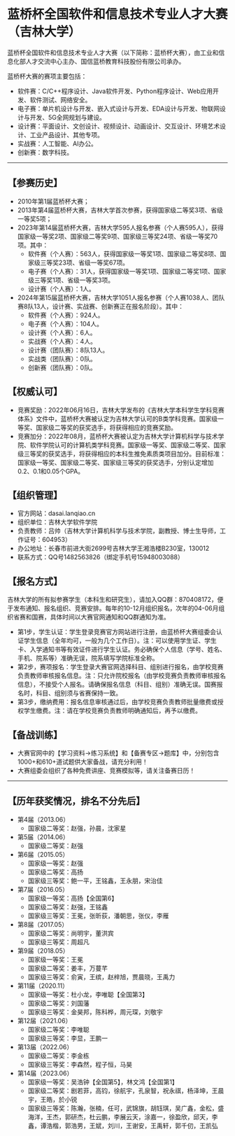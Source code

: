 # 蓝桥杯全国软件和信息技术专业人才大赛（吉林大学）

蓝桥杯全国软件和信息技术专业人才大赛（以下简称：蓝桥杯大赛），由工业和信息化部人才交流中心主办、国信蓝桥教育科技股份有限公司承办。

蓝桥杯大赛的赛项主要包括：
- 软件赛：C/C++程序设计、Java软件开发、Python程序设计、Web应用开发、软件测试、网络安全。
- 电子赛：单片机设计与开发、嵌入式设计与开发、EDA设计与开发、物联网设计与开发、5G全网规划与建设。
- 设计赛：平面设计、文创设计、视频设计、动画设计、交互设计、环境艺术设计、工业产品设计、其他专项。
- 实战赛：人工智能、AI办公。
- 创新赛：数字科技。

---

## 【参赛历史】
+ 2010年第1届蓝桥杯大赛；
+ 2013年第4届蓝桥杯大赛，吉林大学首次参赛，获得国家级二等奖3项、省级一等奖5项；
+ 2023年第14届蓝桥杯大赛，吉林大学595人报名参赛（个人赛595人），获得国家级一等奖2项、国家级二等奖9项、国家级三等奖24项、省级一等奖70项。其中：
  + 软件赛（个人赛）：563人，获得国家级一等奖1项、国家级二等奖8项、国家级三等奖23项、省级一等奖67项。
  + 电子赛（个人赛）：31人，获得国家级一等奖1项、国家级二等奖1项、国家级三等奖1项、省级一等奖3项。
  + 设计赛（个人赛）：1人。
+ 2024年第15届蓝桥杯大赛，吉林大学1051人报名参赛（个人赛1038人、团队赛8队13人，设计赛、实战赛、创新赛正在报名阶段）。其中：
  + 软件赛（个人赛）：924人。
  + 电子赛（个人赛）：104人。
  + 设计赛（个人赛）：6人。
  + 实战赛（个人赛）：4人。
  + 设计赛（团队赛）：8队13人。
  + 实战类（团队赛）：0队。
  + 创新赛（团队赛）：0队。

## 【权威认可】
- 竞赛奖励：2022年06月16日，吉林大学发布的《吉林大学本科学生学科竞赛体系》文件中，蓝桥杯大赛被认定为吉林大学认可的B类学科竞赛。国家级一等奖、国家级二等奖的获奖选手，将获得相应的竞赛奖励。
- 竞赛加分：2022年08月，蓝桥杯大赛被认定为吉林大学计算机科学与技术学院、软件学院认可的计算机类学科竞赛。国家级一等奖、国家级二等奖、国家级三等奖的获奖选手，将获得相应的本科生推免素质类项目加分。目前标准：国家级一等奖、国家级二等奖、国家级三等奖的获奖选手，分别认定增加0.2、0.1和0.05个GPA。

## 【组织管理】
- 官方网站：dasai.lanqiao.cn
- 组织单位：吉林大学软件学院
- 负责教师：吕帅（吉林大学计算机科学与技术学院，副教授、博士生导师，工作证号：604953）
- 办公地址：长春市前进大街2699号吉林大学王湘浩楼B230室，130012
- 联系方式：QQ号1482563826（绑定手机号15948003088）

## 【报名方式】
吉林大学的所有拟参赛学生（本科生和研究生），请加入QQ群：870408172，便于发布通知、报名组织、竞赛安排。每年的10-12月组织报名，次年的04-06月组织省赛和国赛，具体时间以大赛官网通知和QQ群通知为准。
- 第1步，学生认证：学生登录竞赛官方网站进行注册，由蓝桥杯大赛组委会认证学生信息（全年均可，一般为几个工作日）。注：可以使用学生证、学生卡、入学通知书等有效证件进行学生认证。务必确保个人信息（学号、姓名、手机、院系等）准确无误，院系填写学院标准全称。
- 第2步，赛项报名：学生登录大赛官网选择科目、组别进行报名，由学校竞赛负责教师审核报名信息。注：只允许院校报名（由学校竞赛负责教师审核报名信息），不接受个人报名。请确保报名信息（科目、组别）准确无误。国赛报名时，科目、组别须与省赛保持一致。
- 第3步，缴纳费用：报名信息审核通过后，由学校竞赛负责教师批量缴费或授权学生缴费。注：请在学校竞赛负责教师明确通知后，再予以缴费。

## 【备战训练】
- 大赛官网中的【学习资料->练习系统】和【备赛专区->题库】中，分别包含1000+和610+道试题供大家备战，请充分利用！
- 大赛组委会组织了各种免费讲座、竞赛模拟等，请关注备赛日历！

---

## 【历年获奖情况，排名不分先后】
+ 第4届（2013.06）
  - 国家级二等奖：赵强，孙晨，沈家星
+ 第5届（2014.06）
  - 国家级二等奖：赵强
+ 第6届（2015.05）
  - 国家级一等奖：赵强
  - 国家级二等奖：高扬	
  - 国家级三等奖：鲍一平，王铭鑫，王永朋，宋治佳
+ 第7届（2016.05）
  - 国家级一等奖：高扬【全国第6】
  - 国家级二等奖：赵强，王铭鑫
  - 国家级三等奖：王冕，张昕荻，潘朝思，张仪，李雁
+ 第8届（2017.05）
  - 国家级二等奖：尚明宇，董洪宾
  - 国家级三等奖：周超凡	
+ 第9届（2018.05）
  - 国家级一等奖：王冕
  - 国家级二等奖：姜丰，万蔓芊
  - 国家级三等奖：俞寅，王缤，赵梓旭，贾晨晓，王禹力
+ 第11届（2020.11）
  - 国家级一等奖：杜小龙，李唯聪【全国第3】
  - 国家级二等奖：刘国藩
  - 国家级三等奖：金昊邦，陈科桦，周元琛，刘敬宇	
+ 第12届（2021.06）
  - 国家级二等奖：李唯聪	
  - 国家级三等奖：李显，王鹏一	
+ 第13届（2022.06）
  - 国家级二等奖：李金栋	
  - 国家级三等奖：李森然，程子恒，马昊	
+ 第14届（2023.06）
  - 国家级一等奖：吴浩钟【全国第5】，林文鸿【全国第1】
  - 国家级二等奖：剧若菲，高钧，徐航宇，孔泉智，祝永祺，杨泽坤，王晨宇，王皓，於小锐
  - 国家级三等奖：陈瀚，张楠，任可，武锦旗，胡钰琪，吴广鑫，金松，盛海洋，王杰，郭研杰，杜云鹏，李展云天，涂嘉一，徐盈欣，邱天，李鑫，谭浩楷，郭浩男，王斌，刘川，王谢安，王禹轩，郭千仞，王凯弘
